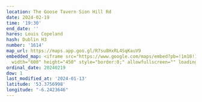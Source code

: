 ```yaml
---
location: The Goose Tavern Sion Hill Rd
date: 2024-02-19
time: '19:30'
end_date: ''
hares: Louis Copeland
hash: Dublin H3
number: '1614'
map_url: https://maps.app.goo.gl/R7su8HxRL4SqKauV9
embedded_map: <iframe src="https://www.google.com/maps/embed?pb=!1m18!1m12!1m3!1d2380.187208954239!2d-6.242364623019608!3d53.37569977229786!2m3!1f0!2f0!3f0!3m2!1i1024!2i768!4f13.1!3m3!1m2!1s0x48670e46cd79be05%3A0x851c531f1d45c7e0!2sThe%20Goose%20Tavern!5e0!3m2!1sen!2sie!4v1705171072867!5m2!1sen!2sie"
  width="600" height="450" style="border:0;" allowfullscreen="" loading="lazy" referrerpolicy="no-referrer-when-downgrade"></iframe>
ordinal_date: 20240219
dow: 1
last_modified_at: '2024-01-13'
latitude: '53.3756998'
longitude: "-6.2423646"
---
```


